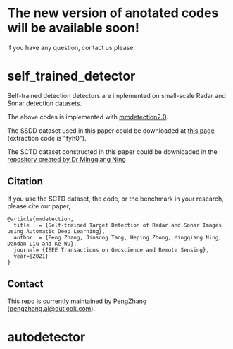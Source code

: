 # The new version of anotated codes will be available soon!

if you have any question, contact us please.

# self_trained_detector
Self-trained detection detectors are implemented on small-scale Radar and Sonar detection datasets.

The above codes is implemented with [mmdetection2.0](https://github.com/open-mmlab/mmdetection).

The SSDD dataset used in this paper could be downloaded at [this page](https://pan.baidu.com/share/init?surl=bkg0jd0H9tV8w25gRO1c6A) (extraction code is "fyh0").

The SCTD dataset constructed in this paper could be downloaded in the [repository created by Dr Mingqiang Ning](https://github.com/freepoet/SCTD)


## Citation

If you use the SCTD dataset, the code, or the benchmark in your research, please cite our paper,

```
@article{mmdetection,
  title   = {Self-trained Target Detection of Radar and Sonar Images using Automatic Deep Learning},
  author  = {Peng Zhang, Jinsong Tang, Heping Zhong, Mingqiang Ning, Dandan Liu and Ke Wu},
  journal= {IEEE Transactions on Geoscience and Remote Sensing},
  year={2021}
}
```


## Contact

This repo is currently maintained by PengZhang (pengzhang.ai@outlook.com).
# autodetector

